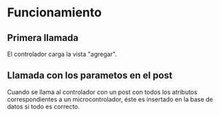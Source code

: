 # Funcionamiento #

## Primera llamada ##
El controlador carga la vista "agregar".

## Llamada con los parametos en el post ##
Cuando se llama al controlador con un post con todos los atributos correspondientes a un microcontrolador, éste es insertado en la base de datos si todo es correcto.